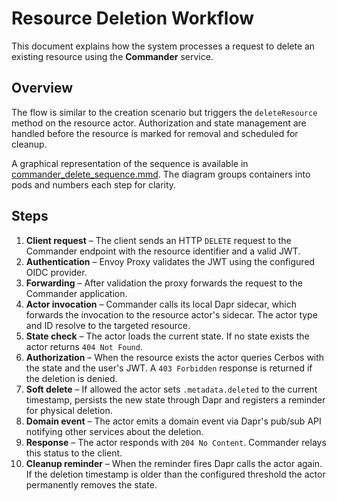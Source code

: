 # Resource Deletion Workflow

This document explains how the system processes a request to delete an existing resource using the **Commander** service.

## Overview
The flow is similar to the creation scenario but triggers the `deleteResource` method on the resource actor. Authorization and state management are handled before the resource is marked for removal and scheduled for cleanup.

A graphical representation of the sequence is available in [commander_delete_sequence.mmd](commander_delete_sequence.mmd). The diagram groups containers into pods and numbers each step for clarity.

## Steps
1. **Client request** – The client sends an HTTP `DELETE` request to the Commander endpoint with the resource identifier and a valid JWT.
2. **Authentication** – Envoy Proxy validates the JWT using the configured OIDC provider.
3. **Forwarding** – After validation the proxy forwards the request to the Commander application.
4. **Actor invocation** – Commander calls its local Dapr sidecar, which forwards the invocation to the resource actor's sidecar. The actor type and ID resolve to the targeted resource.
5. **State check** – The actor loads the current state. If no state exists the actor returns `404 Not Found`.
6. **Authorization** – When the resource exists the actor queries Cerbos with the state and the user's JWT. A `403 Forbidden` response is returned if the deletion is denied.
7. **Soft delete** – If allowed the actor sets `.metadata.deleted` to the current timestamp, persists the new state through Dapr and registers a reminder for physical deletion.
8. **Domain event** – The actor emits a domain event via Dapr's pub/sub API notifying other services about the deletion.
9. **Response** – The actor responds with `204 No Content`. Commander relays this status to the client.
10. **Cleanup reminder** – When the reminder fires Dapr calls the actor again. If the deletion timestamp is older than the configured threshold the actor permanently removes the state.
